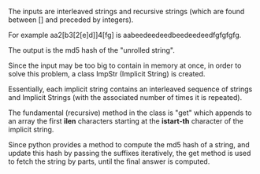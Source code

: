 The inputs are interleaved strings and recursive strings (which are found between [] and preceded by integers). 

For example aa2[b3[2[e]d]]4[fg] is aabeedeedeedbeedeedeedfgfgfgfg. 

The output is the md5 hash of the "unrolled string".

Since the input may be too big to contain in memory at once, in order to solve this problem, a class ImpStr (Implicit String) is created. 

Essentially, each implicit string contains an interleaved sequence of strings and Implicit Strings (with the associated number of times it is repeated).

The fundamental (recursive) method in the class is "get" which appends to an array the first **ilen** characters starting at the **istart-th** character of the implicit string. 

Since python provides a method to compute the md5 hash of a string, and update this hash by passing the suffixes iteratively, the get method is used to fetch the string by parts, until the final answer is computed.